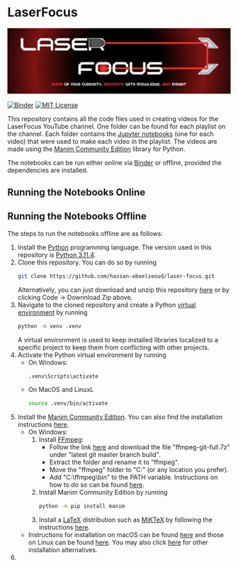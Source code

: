 # LaserFocus
[![Channel Banner](images/Channel%20Banner.png)](https://www.youtube.com/@laserfocus314)

[![Binder](https://mybinder.org/badge_logo.svg)](https://mybinder.org/v2/gh/hassan-aboelseoud/laser-focus.git/HEAD)
[![MIT License](https://img.shields.io/badge/license-MIT-blue.svg?style=flat)](http://choosealicense.com/licenses/mit/)

This repository contains all the code files used in creating videos for the LaserFocus YouTube channel. One folder can be found for each playlist on the channel. Each folder contains the [Jupyter notebooks](https://jupyter.org/) (one for each video) that were used to make each video in the playlist. The videos are made using the [Manim Community Edition](https://docs.manim.community/en/stable/) library for Python.


The notebooks can be run either online via [Binder](https://mybinder.org/) or offline, provided the dependencies are installed.

## Running the Notebooks Online


## Running the Notebooks Offline
The steps to run the notebooks offline are as follows:
1. Install the [Python](https://www.python.org/) programming language. The version used in this repository is [Python 3.11.4](https://www.python.org/downloads/release/python-3114/).
2. Clone this repository. You can do so by running
    ```sh
    git clone https://github.com/hassan-aboelseoud/laser-focus.git
    ```
    Alternatively, you can just download and unzip this repository [here](https://github.com/hassan-aboelseoud/laser-focus/archive/refs/heads/main.zip) or by clicking Code -> Downnload Zip above.
3. Navigate to the cloned repository and create a Python [virtual environment](https://docs.python.org/3/tutorial/venv.html) by running
    ```sh
    python -m venv .venv
    ```
    A virtual environment is used to keep installed libraries localized to a specific project to keep them from conflicting with other projects. 
4. Activate the Python virtual environment by running
    * On Windows:
        ```sh
        .venv\Scripts\activate
        ```
    * On MacOS and LinuxL
        ```sh
        source .venv/bin/activate
        ```
5. Install the [Manim Community Edition](https://docs.manim.community/en/stable/). You can also find the installation instructions [here](https://docs.manim.community/en/stable/installation.html).
    * On Windows:
        1. Install [FFmpeg](https://www.ffmpeg.org/):
            * Follow the link [here]("https://www.gyan.dev/ffmpeg/builds/") and download the file "ffmpeg-git-full.7z" under "latest git master branch build".
            * Extract the folder and rename it to "ffmpeg".
            * Move the "ffmpeg" folder to "C:\" (or any location you prefer).
            * Add "C:\ffmpeg\bin" to the PATH variable. Instructions on how to do so can be found [here](https://www.architectryan.com/2018/03/17/add-to-the-path-on-windows-10/).
        2. Install Manim Community Edition by running
            ```sh
            python -m pip install manim
            ```
        3. Install a [LaTeX](https://www.latex-project.org/) distribution such as [MiKTeX](https://miktex.org/) by following the instructions [here](https://miktex.org/download).
    * Instructions for installation on macOS can be found [here](https://docs.manim.community/en/stable/installation/macos.html) and those on Linux can be found [here](https://docs.manim.community/en/stable/installation/linux.html). You may also click [here](https://docs.manim.community/en/stable/installation.html) for other installation alternatives.
6. 